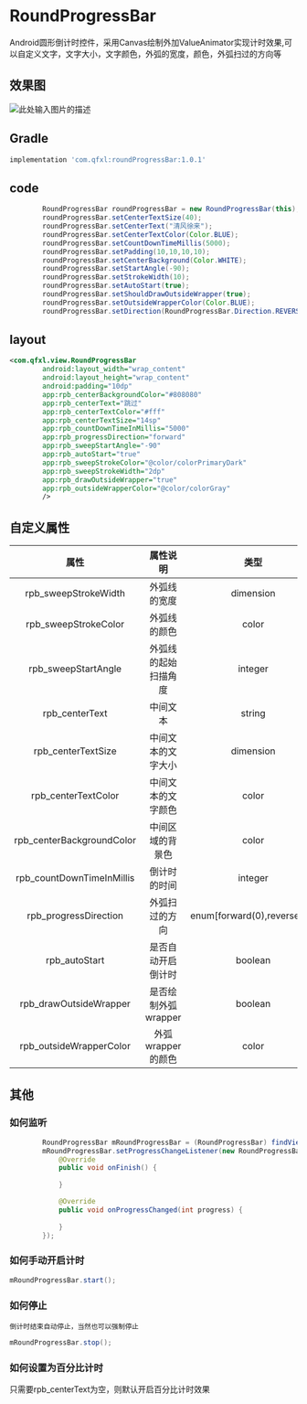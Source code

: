 # RoundProgressBar
Android圆形倒计时控件，采用Canvas绘制外加ValueAnimator实现计时效果,可以自定义文字，文字大小，文字颜色，外弧的宽度，颜色，外弧扫过的方向等

## 效果图

![此处输入图片的描述][1]

## Gradle
```groovy
implementation 'com.qfxl:roundProgressBar:1.0.1'
```

## code
```java
        RoundProgressBar roundProgressBar = new RoundProgressBar(this);
        roundProgressBar.setCenterTextSize(40);
        roundProgressBar.setCenterText("清风徐来");
        roundProgressBar.setCenterTextColor(Color.BLUE);
        roundProgressBar.setCountDownTimeMillis(5000);
        roundProgressBar.setPadding(10,10,10,10);       
        roundProgressBar.setCenterBackground(Color.WHITE);
        roundProgressBar.setStartAngle(-90);
        roundProgressBar.setStrokeWidth(10);
        roundProgressBar.setAutoStart(true);
        roundProgressBar.setShouldDrawOutsideWrapper(true);
        roundProgressBar.setOutsideWrapperColor(Color.BLUE);
        roundProgressBar.setDirection(RoundProgressBar.Direction.REVERSE);      
```

## layout
```xml
<com.qfxl.view.RoundProgressBar
        android:layout_width="wrap_content"
        android:layout_height="wrap_content"
        android:padding="10dp"
        app:rpb_centerBackgroundColor="#808080"
        app:rpb_centerText="跳过"
        app:rpb_centerTextColor="#fff"
        app:rpb_centerTextSize="14sp"
        app:rpb_countDownTimeInMillis="5000"
        app:rpb_progressDirection="forward"
        app:rpb_sweepStartAngle="-90"
        app:rpb_autoStart="true"
        app:rpb_sweepStrokeColor="@color/colorPrimaryDark"
        app:rpb_sweepStrokeWidth="2dp"
        app:rpb_drawOutsideWrapper="true"
        app:rpb_outsideWrapperColor="@color/colorGray"
        />
```

## 自定义属性

|属性|属性说明|类型|默认值|
|:--:|:--:|:--:|:--:|
|rpb_sweepStrokeWidth|外弧线的宽度|dimension|5|
|rpb_sweepStrokeColor|外弧线的颜色|color|Color.BLACK|
|rpb_sweepStartAngle|外弧线的起始扫描角度|integer|-90|
|rpb_centerText|中间文本|string|-|
|rpb_centerTextSize|中间文本的文字大小|dimension|12sp|
|rpb_centerTextColor|中间文本的文字颜色|color|Color.BLACK|
|rpb_centerBackgroundColor|中间区域的背景色|color|Color.GRAY|
|rpb_countDownTimeInMillis|倒计时的时间|integer|3000(ms)|
|rpb_progressDirection|外弧扫过的方向|enum[forward(0),reverse(1)]|forward(0)|
|rpb_autoStart|是否自动开启倒计时|boolean|true|
|rpb_drawOutsideWrapper|是否绘制外弧wrapper|boolean|false|
|rpb_outsideWrapperColor|外弧wrapper的颜色|color|Color.GRAY|

## 其他
### 如何监听

```java
        RoundProgressBar mRoundProgressBar = (RoundProgressBar) findViewById(R.id.rpb_1);
        mRoundProgressBar.setProgressChangeListener(new RoundProgressBar.ProgressChangeListener() {
            @Override
            public void onFinish() {
               
            }

            @Override
            public void onProgressChanged(int progress) {
             
            }
        });
```
### 如何手动开启计时
```java
mRoundProgressBar.start();
```
### 如何停止
`倒计时结束自动停止，当然也可以强制停止`
```java
mRoundProgressBar.stop();
```

### 如何设置为百分比计时

只需要rpb_centerText为空，则默认开启百分比计时效果


  [1]: https://github.com/qfxl/RoundProgressBar/blob/master/gif/demo.gif
